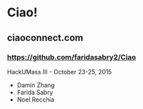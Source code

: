 # Ciao!
## ciaoconnect.com
### https://github.com/faridasabry2/Ciao
HackUMass III - October 23-25, 2015

- Damin Zhang
- Farida Sabry
- Noel Recchia
